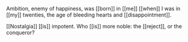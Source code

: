 Ambition, enemy of happiness, was [[born]] in [[me]] [[when]] I was in [[my]] twenties, the age of bleeding hearts and [[disappointment]].  
  
[[Nostalgia]] [[is]] impotent. Who [[is]] more noble: the [[reject]], or the conqueror?